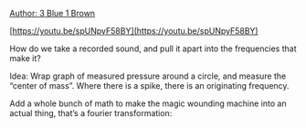 [Author: 3 Blue 1 Brown](./Author%203%20Blue%201%20Brown.html)

[https://youtu.be/spUNpyF58BY](https://youtu.be/spUNpyF58BY)

How do we take a recorded sound, and pull it apart into the frequencies that make it?

Idea: Wrap graph of measured pressure around a circle, and measure the “center of mass”. Where there is a spike, there is an originating frequency.

Add a whole bunch of math to make the magic wounding machine into an actual thing, that’s a fourier transformation:



